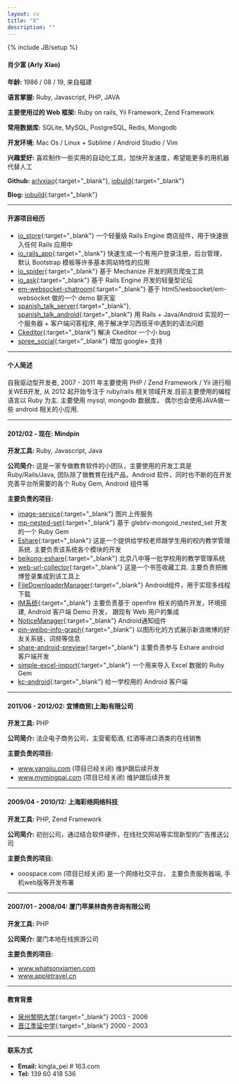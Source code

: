 ```yaml
---
layout: cv
title: "X"
description: ""
---
```

{% include JB/setup %}


#### 肖少富 (Arly Xiao)

**年龄:** 1986 / 08 / 19, 来自福建

**语言掌握:** Ruby, Javascript, PHP, JAVA

**主要使用过的 Web 框架:** 
Ruby on rails, Yii Framework, Zend Framework

**常用数据库:** SQLite, MySQL, PostgreSQL, Redis, Mongodb

**开发环境:** Mac Os / Linux + Sublime / Android Studio / Vim

**兴趣爱好:** 喜欢制作一些实用的自动化工具，加快开发速度，希望能更多的用机器代替人工



**Github:** 
[arlyxiao](https://github.com/arlyxiao){:target="_blank"}, 
[iobuild](https://github.com/iobuild){:target="_blank"}

**Blog:** 
[iobuild](http://iobuild.github.io){:target="_blank"}




***




#### 开源项目经历

* [io_store](https://github.com/iobuild/io_store){:target="_blank"} 一个轻量级 Rails Engine 商店组件，用于快速嵌入任何 Rails 应用中
* [io_rails_app](https://github.com/iobuild/io_rails_app){:target="_blank"} 快速生成一个有用户登录注册，后台管理，默认 Bootstrap 模板等许多基本网站特性的应用
* [io_spider](https://github.com/iobuild/io_spider){:target="_blank"} 基于 Mechanize 开发的网页爬虫工具
* [io_ask](https://github.com/iobuild/io_ask){:target="_blank"} 基于 Rails Engine 开发的轻量型论坛
* [em-websocket-chatroom](https://github.com/arlyxiao/em-websocket-chatroom){:target="_blank"} 基于 html5/websocket/em-websocket 做的一个 demo 聊天室
* [spanish_talk_server](https://github.com/arlyxiao/spanish_talk_server){:target="_blank"}, [spanish_talk_android](https://github.com/arlyxiao/spanish_talk_android){:target="_blank"} 用 Rails + Java/Android 实现的一个服务器 + 客户端问答程序, 用于解决学习西班牙中遇到的语法问题
* [Ckeditor](https://github.com/galetahub/ckeditor/pull/489){:target="_blank"} 解决 Ckeditor 一个小 bug
* [spree_social](https://github.com/spree-contrib/spree_social/pull/45){:target="_blank"} 增加 google+ 支持



***



#### 个人简述
自我驱动型开发者, 2007 - 2011 年主要使用 PHP / Zend Framework / Yii 进行相关WEB开发, 从 2012 起开始专注于 ruby/rails 相关领域开发.目前主要使用的编程语言以 Ruby 为主. 主要使用 mysql, mongodb 数据库， 偶尔也会使用JAVA做一些 android 相关的小应用.


***






#### 2012/02 - 现在: Mindpin

**开发工具:** Ruby, Javascript, Java

**公司简介:** 这是一家专做教育软件的小团队，主要使用的开发工具是 Ruby/Rails/Java, 团队除了做教育在线产品，Android 软件，同时也不断的在开发完善平台所需要的各个 Ruby Gem, Android 组件等

**主要负责的项目:**

* [image-service](https://github.com/mindpin/image-service){:target="_blank"} 图片上传服务
* [mp-nested-set](https://github.com/mindpin/mp-nested-set){:target="_blank"} 基于 glebtv-mongoid_nested_set 开发的一个 Ruby Gem
* [Eshare](https://github.com/mindpin/eshare){:target="_blank"} 这是一个提供给学校老师跟学生用的校内教学管理系统. 主要负责该系统各个模块的开发
* [beikong-eshare](https://github.com/mindpin/beikong-eshare){:target="_blank"} 北京八中等一批学校用的教学管理系统
* [web-url-collector](https://github.com/mindpin/web-url-collector){:target="_blank"} 这是一个书签收藏工具. 主要负责把微博登录集成到该工具上
* [FileDownloaderManager](https://github.com/mindpin/FileDownloaderManager){:target="_blank"} Android组件，用于实现多线程下载
* [IM系统](https://github.com/mindpin/knowledge-space-net-lib/wiki/%E5%9C%A8%E7%8E%B0%E6%9C%89web%E6%9C%8D%E5%8A%A1%E4%B8%8B%E9%83%A8%E7%BD%B2openfire%E5%B9%B6%E6%95%B4%E5%90%88%E7%94%A8%E6%88%B7%E7%9A%84%E6%96%B9%E6%A1%88){:target="_blank"} 主要负责基于 openfire 相关的插件开发，环境搭建, Android 客户端 Demo 开发， 跟现有 Web 用户的集成
* [NoticeManager](https://github.com/mindpin/NoticeManager){:target="_blank"} Android通知组件
* [pin-weibo-info-graph](https://github.com/mindpin/pin-weibo-info-graph){:target="_blank"} 以图形化的方式展示新浪微博的好友关系链，词频等信息
* [share-android-preview](https://github.com/mindpin/eshare-android-preview){:target="_blank"} 主要负责参与 Eshare android 客户端开发
* [simple-excel-import](https://github.com/mindpin/simple-excel-import){:target="_blank"} 一个用来导入 Excel 数据的 Ruby Gem
* [kc-android](https://github.com/mindpin/kc-android){:target="_blank"} 给一学校用的 Android 客户端




***



#### 2011/06 - 2012/02: 宜博商贸(上海)有限公司

**开发工具:** PHP

**公司简介:** 法企电子商务公司，主营葡萄酒, 红酒等进口酒类的在线销售

**主要负责的项目:**

* www.yangjiu.com (项目已经关闭) 维护跟后续开发
* www.mymingpai.com (项目已经关闭) 维护跟后续开发


***



#### 2009/04 - 2010/12: 上海彩络网络科技

**开发工具:** PHP, Zend Framework

**公司简介:** 初创公司，通过结合软件硬件，在线社交网站等实现新型的广告推送公司

**主要负责的项目:**

* ooospace.com (项目已经关闭) 是一个网络社交平台， 主要负责服务器端, 手机web版等开发布署




***



#### 2007/01 - 2008/04: 厦门苹果林商务咨询有限公司

**开发工具:** PHP

**公司简介:** 厦门本地在线旅游公司

**主要负责的项目:**

* www.whatsonxiamen.com
* www.appletravel.cn




***



#### 教育背景
* [泉州黎明大学](http://www.lmu.cn){:target="_blank"} 2003 - 2006
* [晋江季延中学](http://www.jjjy.net){:target="_blank"} 2000 - 2003



***



#### 联系方式
* **Email:** kingla_pei # 163.com
* **Tel:** 139 60 418 536

